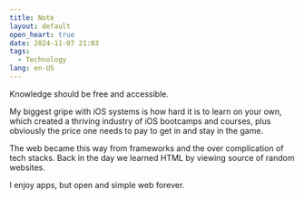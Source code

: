 ```yaml
---
title: Note
layout: default
open_heart: true
date: 2024-11-07 21:03
tags: 
  - Technology
lang: en-US
---
```


Knowledge should be free and accessible. 

My biggest gripe with iOS systems is how hard it is to learn on your own, which created a thriving industry of iOS bootcamps and courses, plus obviously the price one needs to pay to get in and stay in the game.

The web became this way from frameworks and the over complication of tech stacks. Back in the day we learned HTML by viewing source of random websites. 

I enjoy apps, but open and simple web forever.
